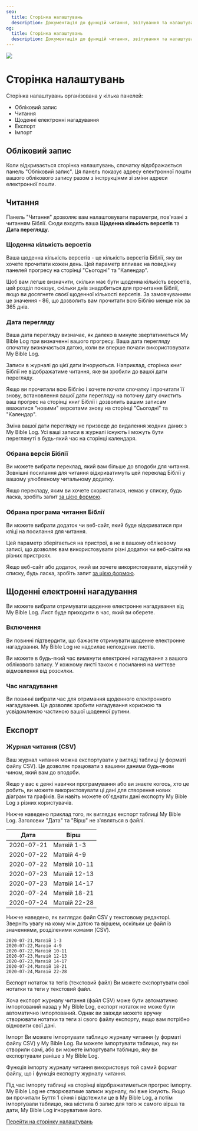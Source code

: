 ```yaml
---
seo:
  title: Сторінка налаштувань
  description: Документація до функцій читання, звітування та налаштувань облікового запису My Bible Log
og:
  title: Сторінка налаштувань
  description: Документація до функцій читання, звітування та налаштувань облікового запису My Bible Log
---
```


![](/share.jpg)

# Сторінка налаштувань

Сторінка налаштувань організована у кілька панелей:

* Обліковий запис
* Читання
* Щоденні електронні нагадування
* Експорт
* Імпорт

## Обліковий запис

Коли відкривається сторінка налаштувань, спочатку відображається панель "Обліковий запис". Ця панель показує адресу електронної пошти вашого облікового запису разом з інструкціями зі зміни адреси електронної пошти.

## Читання

Панель "Читання" дозволяє вам налаштовувати параметри, пов'язані з читанням Біблії. Сюди входять ваша **Щоденна кількість версетів** та **Дата перегляду**.

### Щоденна кількість версетів

Ваша щоденна кількість версетів - це кількість версетів Біблії, яку ви хочете прочитати кожен день. Цей параметр впливає на поведінку панелей прогресу на сторінці "Сьогодні" та "Календар".

Щоб вам легше визначити, скільки має бути щоденна кількість версетів, цей розділ показує, скільки днів знадобиться для прочитання Біблії, якщо ви досягнете своєї щоденної кількості версетів. За замовчуванням це значення - 86, що дозволить вам прочитати всю Біблію менше ніж за 365 днів.

### Дата перегляду

Ваша дата перегляду визначає, як далеко в минуле звертатиметься My Bible Log при визначенні вашого прогресу. Ваша дата перегляду спочатку визначається датою, коли ви вперше почали використовувати My Bible Log.

Записи в журналі до цієї дати ігноруються. Наприклад, сторінка книг Біблії не відображатиме читання, яке ви зробили до вашої дати перегляду.

Якщо ви прочитали всю Біблію і хочете почати спочатку і прочитати її знову, встановлення вашої дати перегляду на поточну дату очистить ваш прогрес на сторінці книг Біблії і дозволить вашим записам вважатися "новими" версетами знову на сторінці "Сьогодні" та "Календар".

Зміна вашої дати перегляду не призведе до видалення жодних даних з My Bible Log. Усі ваші записи в журналі існують і можуть бути переглянуті в будь-який час на сторінці календаря.

### Обрана версія Біблії

Ви можете вибрати переклад, який вам більше до вподоби для читання. Зовнішні посилання для читання відкриватимуть цей переклад Біблії у вашому улюбленому читальному додатку.

Якщо перекладу, яким ви хочете скористатися, немає у списку, будь ласка, зробіть запит [за цією формою](/uk/feedback).

### Обрана програма читання Біблії

Ви можете вибрати додаток чи веб-сайт, який буде відкриватися при кліці на посилання для читання.

Цей параметр зберігається на пристрої, а не в вашому обліковому записі, що дозволяє вам використовувати різні додатки чи веб-сайти на різних пристроях.

Якщо веб-сайт або додаток, який ви хочете використовувати, відсутній у списку, будь ласка, зробіть запит [за цією формою](/uk/feedback).

## Щоденні електронні нагадування

Ви можете вибрати отримувати щоденне електронне нагадування від My Bible Log. Лист буде приходити в час, який ви оберете.

### Включення

Ви повинні підтвердити, що бажаєте отримувати щоденне електронне нагадування. My Bible Log не надсилає непохдених листів.

Ви можете в будь-який час вимкнути електронні нагадування з вашого облікового запису. У кожному листі також є посилання на миттєве відмовлення від розсилки.

### Час нагадування

Ви повинні вибрати час для отримання щоденного електронного нагадування. Це дозволяє зробити нагадування корисною та усвідомленою частиною вашої щоденної рутини.

## Експорт

### Журнал читання (CSV)

Ваш журнал читання можна експортувати у вигляді таблиці (у форматі файлу CSV). Це дозволяє працювати з вашими даними будь-яким чином, який вам до вподоби.

Якщо у вас є деякі навички програмування або ви знаєте когось, хто це робить, ви можете використовувати ці дані для створення нових діаграм та графіків. Ви навіть можете об'єднати дані експорту My Bible Log з різних користувачів.

Нижче наведено приклад того, як виглядає експорт таблиці My Bible Log. Заголовки "Дата" та "Вірш" не з'являться в файлі.

|Дата|Вірш|
|---|---|
|2020-07-21|Матвій 1-3|
|2020-07-22|Матвій 4-9|
|2020-07-22|Матвій 10-11|
|2020-07-23|Матвій 12-13|
|2020-07-23|Матвій 14-17|
|2020-07-24|Матвій 18-21|
|2020-07-24|Матвій 22-28|

Нижче наведено, як виглядає файл CSV у текстовому редакторі. Зверніть увагу на кому між датою та віршем, оскільки це файл із значеннями, розділеними комами (CSV).

```csv
2020-07-21,Матвій 1-3
2020-07-22,Матвій 4-9
2020-07-22,Матвій 10-11
2020-07-23,Матвій 12-13
2020-07-23,Матвій 14-17
2020-07-24,Матвій 18-21
2020-07-24,Матвій 22-28
```

Експорт нотаток та тегів (текстовий файл)
Ви можете експортувати свої нотатки та теги у текстовий файл.

Хоча експорт журналу читання (файл CSV) може бути автоматично імпортований назад у My Bible Log, експорт нотаток не може бути автоматично імпортований.
Однак ви завжди можете вручну створювати нотатки та теги зі свого файлу експорту, якщо вам потрібно відновити свої дані.

Імпорт
Ви можете імпортувати таблицю журналу читання (у форматі файлу CSV) у My Bible Log. Ви можете імпортувати таблицю, яку ви створили самі, або ви можете імпортувати таблицю, яку ви експортували раніше з My Bible Log.

Функція імпорту журналу читання використовує той самий формат файлу, що і функція експорту журналу читання.

Під час імпорту таблиці на сторінці відображатиметься прогрес імпорту. My Bible Log не створюватиме записи журналу, які вже існують. Якщо ви прочитали Буття 1 січня і відстежили це в My Bible Log, а потім імпортували таблицю, яка містила б запис для того ж самого вірша та дати, My Bible Log ігноруватиме його.

<div class="buttons">
  <a class="button is-light" href="/uk/settings">Перейти на сторінку налаштувань</a>
</div>
